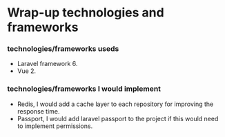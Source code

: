 # Wrap-up technologies and frameworks

### technologies/frameworks useds

-   Laravel framework 6.
-   Vue 2.

### technologies/frameworks I would implement

-   Redis, I would add a cache layer to each repository for improving the response time.
-   Passport, I would add laravel passport to the project if this would need to implement permissions.
